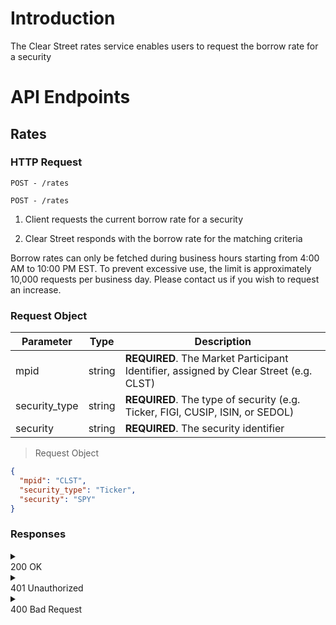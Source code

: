 # Introduction
The Clear Street rates service enables users to request the borrow rate for a security

# API Endpoints

## Rates

### HTTP Request

`POST - /rates`

```
POST - /rates
```

1. Client requests the current borrow rate for a security

2. Clear Street responds with the borrow rate for the matching criteria

<aside class="notice">
Borrow rates can only be fetched during business hours starting from 4:00 AM to 10:00 PM EST.
To prevent excessive use, the limit is approximately 10,000 requests per business day. Please contact us if you wish to request an increase.
</aside>

### Request Object

Parameter | Type | Description
--------- | ----------- | -----------
mpid | string | **REQUIRED**. The Market Participant Identifier, assigned by Clear Street (e.g. CLST)
security_type | string | **REQUIRED**. The type of security (e.g. Ticker, FIGI, CUSIP, ISIN, or SEDOL)
security | string | **REQUIRED**. The security identifier

> Request Object

```json
{
  "mpid": "CLST",
  "security_type": "Ticker",
  "security": "SPY"
}
```

### Responses

<details>
  <summary><aside class="success">200 OK</aside></summary>
  
  A successful response
  ```json
  {
    "rate_id": "d18adab0-1527-11ee-be56-0242ac120002" 
    "borrow_rate": -20
  }
  ```

  Parameter | Type | Description
  --------- | ----------- | -----------
  rate_id | string | An ID for the rate response
  borrow_rate | number | Borrow rate for the security if held overnight
  
</details>

<details>
  <summary><aside class="warning">401 Unauthorized</aside></summary>
  
  Entering an MPID in which you are not authorized to view
  ```json
  {
    "message": "You do not have authorization for this MPID"
  }
  ```
  Parameter | Type | Description
  --------- | ----------- | -----------
  message | string | Error message
  
</details>

<details>
  <summary><aside class="warning">400 Bad Request</aside></summary>
  
  An MPID that does not exist
  ```json
  {
    "message": "MPID does not exist"
  }
  ```
  Parameter | Type | Description
  --------- | ----------- | -----------
  message | string | Error message

  An invalid security type
  ```json
  {
    "message": "Security type is either missing or invalid"
  }
  ```
  Parameter | Type | Description
  --------- | ----------- | -----------
  message | string | Error message

  An invalid security
  ```json
  {
    "message": "Security is either missing or invalid"
  }
  ```
  Parameter | Type | Description
  --------- | ----------- | -----------
  message | string | Error message
  
</details>
